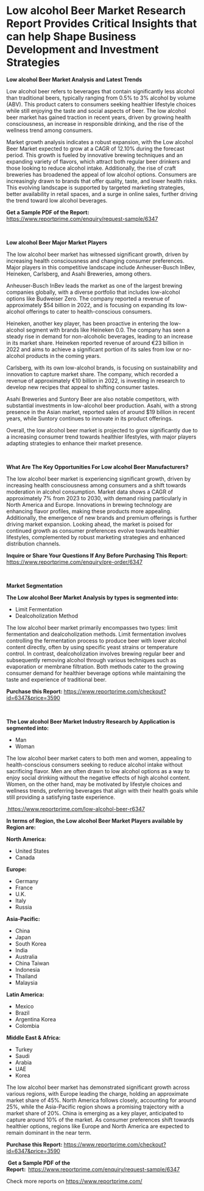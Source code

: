 <p><h1>Low alcohol Beer Market Research Report Provides Critical Insights that can help Shape Business Development and Investment Strategies</h1></p><p><strong>Low alcohol Beer Market Analysis and Latest Trends</strong></p>
<p><p>Low alcohol beer refers to beverages that contain significantly less alcohol than traditional beers, typically ranging from 0.5% to 3% alcohol by volume (ABV). This product caters to consumers seeking healthier lifestyle choices while still enjoying the taste and social aspects of beer. The low alcohol beer market has gained traction in recent years, driven by growing health consciousness, an increase in responsible drinking, and the rise of the wellness trend among consumers.</p><p>Market growth analysis indicates a robust expansion, with the Low alcohol Beer Market expected to grow at a CAGR of 12.10% during the forecast period. This growth is fueled by innovative brewing techniques and an expanding variety of flavors, which attract both regular beer drinkers and those looking to reduce alcohol intake. Additionally, the rise of craft breweries has broadened the appeal of low alcohol options. Consumers are increasingly drawn to brands that offer quality, taste, and lower health risks. This evolving landscape is supported by targeted marketing strategies, better availability in retail spaces, and a surge in online sales, further driving the trend toward low alcohol beverages.</p></p>
<p><strong>Get a Sample PDF of the Report:&nbsp;</strong> <a href="https://www.reportprime.com/enquiry/request-sample/6347?utm_campaign=3091&utm_medium=2&utm_source=Github&utm_content=ia&utm_term=19032025&utm_id=low-alcohol-beer">https://www.reportprime.com/enquiry/request-sample/6347</a></p>
<p>&nbsp;</p>
<p><strong>Low alcohol Beer Major Market Players</strong></p>
<p><p>The low alcohol beer market has witnessed significant growth, driven by increasing health consciousness and changing consumer preferences. Major players in this competitive landscape include Anheuser-Busch InBev, Heineken, Carlsberg, and Asahi Breweries, among others.</p><p>Anheuser-Busch InBev leads the market as one of the largest brewing companies globally, with a diverse portfolio that includes low-alcohol options like Budweiser Zero. The company reported a revenue of approximately $54 billion in 2022, and is focusing on expanding its low-alcohol offerings to cater to health-conscious consumers. </p><p>Heineken, another key player, has been proactive in entering the low-alcohol segment with brands like Heineken 0.0. The company has seen a steady rise in demand for non-alcoholic beverages, leading to an increase in its market share. Heineken reported revenue of around €23 billion in 2022 and aims to achieve a significant portion of its sales from low or no-alcohol products in the coming years.</p><p>Carlsberg, with its own low-alcohol brands, is focusing on sustainability and innovation to capture market share. The company, which recorded a revenue of approximately €10 billion in 2022, is investing in research to develop new recipes that appeal to shifting consumer tastes.</p><p>Asahi Breweries and Suntory Beer are also notable competitors, with substantial investments in low-alcohol beer production. Asahi, with a strong presence in the Asian market, reported sales of around $19 billion in recent years, while Suntory continues to innovate in its product offerings.</p><p>Overall, the low alcohol beer market is projected to grow significantly due to a increasing consumer trend towards healthier lifestyles, with major players adapting strategies to enhance their market presence.</p></p>
<p>&nbsp;</p>
<p><strong>What Are The Key Opportunities For Low alcohol Beer Manufacturers?</strong></p>
<p><p>The low alcohol beer market is experiencing significant growth, driven by increasing health consciousness among consumers and a shift towards moderation in alcohol consumption. Market data shows a CAGR of approximately 7% from 2023 to 2030, with demand rising particularly in North America and Europe. Innovations in brewing technology are enhancing flavor profiles, making these products more appealing. Additionally, the emergence of new brands and premium offerings is further driving market expansion. Looking ahead, the market is poised for continued growth as consumer preferences evolve towards healthier lifestyles, complemented by robust marketing strategies and enhanced distribution channels.</p></p>
<p><strong>Inquire or Share Your Questions If Any Before Purchasing This Report:</strong> <a href="https://www.reportprime.com/enquiry/pre-order/6347?utm_campaign=3091&utm_medium=2&utm_source=Github&utm_content=ia&utm_term=19032025&utm_id=low-alcohol-beer">https://www.reportprime.com/enquiry/pre-order/6347</a></p>
<p>&nbsp;</p>
<p><strong>Market Segmentation</strong></p>
<p><strong>The Low alcohol Beer Market Analysis by types is segmented into:</strong></p>
<p><ul><li>Limit Fermentation</li><li>Dealcoholization Method</li></ul></p>
<p><p>The low alcohol beer market primarily encompasses two types: limit fermentation and dealcoholization methods. Limit fermentation involves controlling the fermentation process to produce beer with lower alcohol content directly, often by using specific yeast strains or temperature control. In contrast, dealcoholization involves brewing regular beer and subsequently removing alcohol through various techniques such as evaporation or membrane filtration. Both methods cater to the growing consumer demand for healthier beverage options while maintaining the taste and experience of traditional beer.</p></p>
<p><strong>Purchase this Report:&nbsp;</strong><a href="https://www.reportprime.com/checkout?id=6347&price=3590&utm_campaign=3091&utm_medium=2&utm_source=Github&utm_content=ia&utm_term=19032025&utm_id=low-alcohol-beer">https://www.reportprime.com/checkout?id=6347&price=3590</a></p>
<p>&nbsp;</p>
<p><strong>The Low alcohol Beer Market Industry Research by Application is segmented into:</strong></p>
<p><ul><li>Man</li><li>Woman</li></ul></p>
<p><p>The low alcohol beer market caters to both men and women, appealing to health-conscious consumers seeking to reduce alcohol intake without sacrificing flavor. Men are often drawn to low alcohol options as a way to enjoy social drinking without the negative effects of high alcohol content. Women, on the other hand, may be motivated by lifestyle choices and wellness trends, preferring beverages that align with their health goals while still providing a satisfying taste experience.</p></p>
<p><a href="https://www.reportprime.com/low-alcohol-beer-r6347?utm_campaign=3091&utm_medium=2&utm_source=Github&utm_content=ia&utm_term=19032025&utm_id=low-alcohol-beer">&nbsp;https://www.reportprime.com/low-alcohol-beer-r6347</a></p>
<p><strong>In terms of Region, the Low alcohol Beer Market Players available by Region are:</strong></p>
<p>
    <p> <strong> North America: </strong>
        <ul>
            <li>United States</li>
            <li>Canada</li>
        </ul>
        </p> 
    <p> <strong> Europe: </strong>
        <ul>
            <li>Germany</li>
            <li>France</li>
            <li>U.K.</li>
            <li>Italy</li>
            <li>Russia</li>
        </ul>
        </p> 
    <p> <strong> Asia-Pacific: </strong>
        <ul>
            <li>China</li>
            <li>Japan</li>
            <li>South Korea</li>
            <li>India</li>
            <li>Australia</li>
            <li>China Taiwan</li>
            <li>Indonesia</li>
            <li>Thailand</li>
            <li>Malaysia</li>
        </ul>
        </p> 
    <p> <strong> Latin America: </strong>
        <ul>
            <li>Mexico</li>
            <li>Brazil</li>
            <li>Argentina Korea</li>
            <li>Colombia</li>
        </ul>
        </p> 
    <p> <strong> Middle East & Africa: </strong>
        <ul>
            <li>Turkey</li>
            <li>Saudi</li>
            <li>Arabia</li>
            <li>UAE</li>
            <li>Korea</li>
        </ul>
    </p>
    </p>
<p><p>The low alcohol beer market has demonstrated significant growth across various regions, with Europe leading the charge, holding an approximate market share of 45%. North America follows closely, accounting for around 25%, while the Asia-Pacific region shows a promising trajectory with a market share of 20%. China is emerging as a key player, anticipated to capture around 10% of the market. As consumer preferences shift towards healthier options, regions like Europe and North America are expected to remain dominant in the near term.</p></p>
<p><strong>Purchase this Report: </strong><a href="https://www.reportprime.com/checkout?id=6347&price=3590&utm_campaign=3091&utm_medium=2&utm_source=Github&utm_content=ia&utm_term=19032025&utm_id=low-alcohol-beer">https://www.reportprime.com/checkout?id=6347&price=3590</a></p>
<p>&nbsp;<strong>Get a Sample PDF of the Report:&nbsp;&nbsp;</strong><a href="https://www.reportprime.com/enquiry/request-sample/6347?utm_campaign=3091&utm_medium=2&utm_source=Github&utm_content=ia&utm_term=19032025&utm_id=low-alcohol-beer">https://www.reportprime.com/enquiry/request-sample/6347</a></p>
<p><strong></strong></p>
<p>Check more reports on <a href="https://www.reportprime.com/?utm_campaign=3091&utm_medium=2&utm_source=Github&utm_content=ia&utm_term=19032025&utm_id=low-alcohol-beer">https://www.reportprime.com/</a></p>